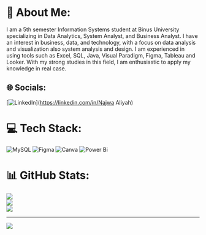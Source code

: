 # 💫 About Me:
I am a 5th semester Information Systems student at Binus University specializing in Data Analytics, System Analyst, and Business Analyst. I have an interest in business, data, and technology, with a focus on data analysis and visualization also system analysis and design. I am experienced in using tools such as Excel, SQL, Java, Visual Paradigm, Figma, Tableau and Looker. With my strong studies in this field, I am enthusiastic to apply my knowledge in real case.


## 🌐 Socials:
[![LinkedIn](https://img.shields.io/badge/LinkedIn-%230077B5.svg?logo=linkedin&logoColor=white)](https://linkedin.com/in/Najwa Aliyah) 

# 💻 Tech Stack:
![MySQL](https://img.shields.io/badge/mysql-4479A1.svg?style=for-the-badge&logo=mysql&logoColor=white) ![Figma](https://img.shields.io/badge/figma-%23F24E1E.svg?style=for-the-badge&logo=figma&logoColor=white) ![Canva](https://img.shields.io/badge/Canva-%2300C4CC.svg?style=for-the-badge&logo=Canva&logoColor=white) ![Power Bi](https://img.shields.io/badge/power_bi-F2C811?style=for-the-badge&logo=powerbi&logoColor=black)
# 📊 GitHub Stats:
![](https://github-readme-stats.vercel.app/api?username=najwaliyah&theme=dark&hide_border=false&include_all_commits=false&count_private=false)<br/>
![](https://github-readme-streak-stats.herokuapp.com/?user=najwaliyah&theme=dark&hide_border=false)<br/>
![](https://github-readme-stats.vercel.app/api/top-langs/?username=najwaliyah&theme=dark&hide_border=false&include_all_commits=false&count_private=false&layout=compact)

---
[![](https://visitcount.itsvg.in/api?id=najwaliyah&icon=0&color=7)](https://visitcount.itsvg.in)

<!-- Proudly created with GPRM ( https://gprm.itsvg.in ) -->
